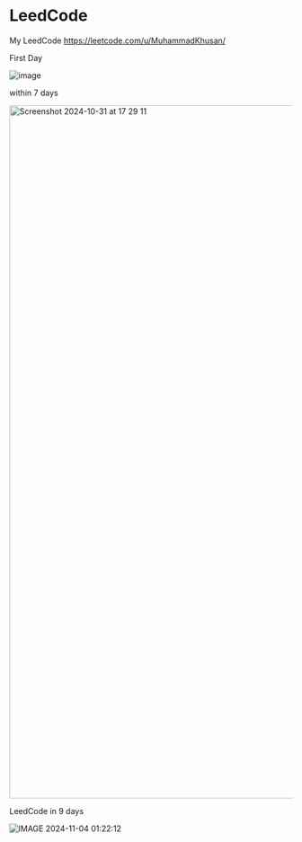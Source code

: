 # LeedCode

My LeedCode 
https://leetcode.com/u/MuhammadKhusan/

First Day

![image](https://github.com/user-attachments/assets/c855b29c-885b-4cda-a913-92465a6fafa1)


within 7 days

<img width="1234" alt="Screenshot 2024-10-31 at 17 29 11" src="https://github.com/user-attachments/assets/88784dfe-11d0-4694-ac59-5e37eed9c3b0">

LeedCode in 9 days


![IMAGE 2024-11-04 01:22:12](https://github.com/user-attachments/assets/0ecc26df-eeae-4083-aa72-4508678d44d2)

